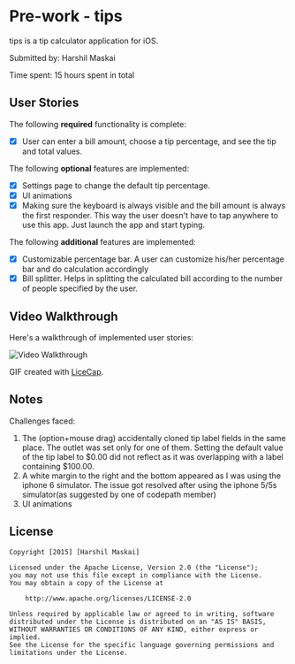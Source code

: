 # Pre-work - tips

tips is a tip calculator application for iOS.

Submitted by: Harshil Maskai

Time spent: 15 hours spent in total

## User Stories

The following **required** functionality is complete:
* [x] User can enter a bill amount, choose a tip percentage, and see the tip and total values.

The following **optional** features are implemented:
* [x] Settings page to change the default tip percentage.
* [x] UI animations
* [x] Making sure the keyboard is always visible and the bill amount is always the first responder. This way the user doesn't have to tap anywhere to use this app. Just launch the app and start typing.

The following **additional** features are implemented:

- [x] Customizable percentage bar. A user can customize his/her percentage bar and do calculation accordingly
- [x] Bill splitter. Helps in splitting the calculated bill according to the number of people specified by the user.
## Video Walkthrough 

Here's a walkthrough of implemented user stories:

<img src='https://cloud.githubusercontent.com/assets/15239383/12063164/29d78b48-af67-11e5-80c4-231ae1335db2.gif' title='Video Walkthrough' width='' alt='Video Walkthrough' />

GIF created with [LiceCap](http://www.cockos.com/licecap/).

## Notes

Challenges faced:

1) The (option+mouse drag) accidentally cloned tip label fields in the same place. 
The outlet was set only for one of them.
Setting the default value of the tip label to $0.00 did not reflect as it was overlapping with a label containing $100.00.
2) A white margin to the right and the bottom appeared as I was using the iphone 6 simulator. The issue got resolved after using the iphone 5/5s simulator(as suggested by one of codepath member)
3) UI animations

## License

    Copyright [2015] [Harshil Maskai]

    Licensed under the Apache License, Version 2.0 (the "License");
    you may not use this file except in compliance with the License.
    You may obtain a copy of the License at

        http://www.apache.org/licenses/LICENSE-2.0

    Unless required by applicable law or agreed to in writing, software
    distributed under the License is distributed on an "AS IS" BASIS,
    WITHOUT WARRANTIES OR CONDITIONS OF ANY KIND, either express or implied.
    See the License for the specific language governing permissions and
    limitations under the License.
